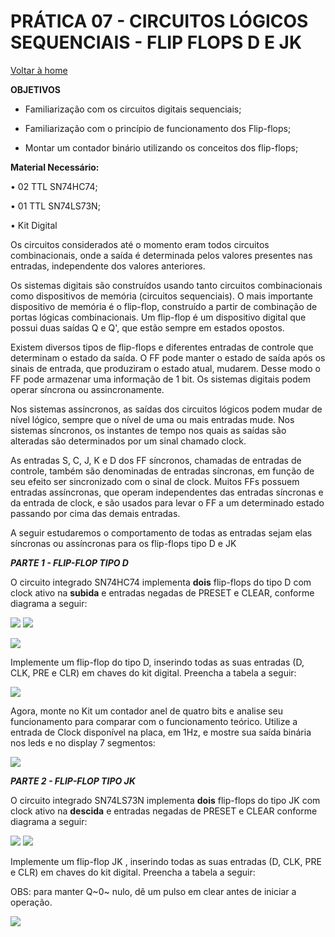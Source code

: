 <script>
  MathJax = {
    tex: {inlineMath: [['$', '$'], ['\\(', '\\)']]}
  };
  </script>
  <script id="MathJax-script" async src="https://cdn.jsdelivr.net/npm/mathjax@3/es5/tex-chtml.js"></script>
  
   <script src="https://cdn.jsdelivr.net/npm/mermaid@8.4.0/dist/mermaid.min.js"></script>
 <script>mermaid.initialize({startOnLoad:true});</script>


# PRÁTICA 07 - CIRCUITOS LÓGICOS SEQUENCIAIS - FLIP FLOPS D E JK

[Voltar à home](../)


**OBJETIVOS**

-   Familiarização com os circuitos digitais sequenciais;

-   Familiarização com o princípio de funcionamento dos Flip-flops;

-   Montar um contador binário utilizando os conceitos dos flip-flops;

**Material Necessário:**

• 02 TTL SN74HC74;

• 01 TTL SN74LS73N;

• Kit Digital

Os circuitos considerados até o momento eram todos circuitos
combinacionais, onde a saída é determinada pelos valores presentes nas
entradas, independente dos valores anteriores.

Os sistemas digitais são construídos usando tanto circuitos
combinacionais como dispositivos de memória (circuitos sequenciais). O
mais importante dispositivo de memória é o flip-flop, construído a
partir de combinação de portas lógicas combinacionais. Um flip-flop é um
dispositivo digital que possui duas saídas Q e Q', que estão sempre em
estados opostos.

Existem diversos tipos de flip-flops e diferentes entradas de controle
que determinam o estado da saída. O FF pode manter o estado de saída
após os sinais de entrada, que produziram o estado atual, mudarem. Desse
modo o FF pode armazenar uma informação de 1 bit. Os sistemas digitais
podem operar síncrona ou assincronamente.

Nos sistemas assíncronos, as saídas dos circuitos lógicos podem mudar de
nível lógico, sempre que o nível de uma ou mais entradas mude. Nos
sistemas síncronos, os instantes de tempo nos quais as saídas são
alteradas são determinados por um sinal chamado clock.

As entradas S, C, J, K e D dos FF síncronos, chamadas de entradas de
controle, também são denominadas de entradas síncronas, em função de seu
efeito ser sincronizado com o sinal de clock. Muitos FFs possuem
entradas assíncronas, que operam independentes das entradas síncronas e
da entrada de clock, e são usados para levar o FF a um determinado
estado passando por cima das demais entradas.

A seguir estudaremos o comportamento de todas as entradas sejam elas
síncronas ou assíncronas para os flip-flops tipo D e JK

***PARTE 1 - FLIP-FLOP TIPO D***

O circuito integrado SN74HC74 implementa **dois** flip-flops do tipo D
com clock ativo na **subida** e entradas negadas de PRESET e CLEAR,
conforme diagrama a seguir:

![](./pr07/media/image8.png)
![](./pr07/media/image7.png)


![](./pr07/media/image4.png)


Implemente um flip-flop do tipo D, inserindo todas as suas entradas (D,
CLK, PRE e CLR) em chaves do kit digital. Preencha a tabela a seguir:

![](./pr07/media/image3.png)


Agora, monte no Kit um contador anel de quatro bits e analise seu
funcionamento para comparar com o funcionamento teórico. Utilize a
entrada de Clock disponível na placa, em 1Hz, e mostre sua saída binária
nos leds e no display 7 segmentos:

![](./pr07/media/image5.png)


***PARTE 2 - FLIP-FLOP TIPO JK***

O circuito integrado SN74LS73N implementa **dois** flip-flops do tipo JK
com clock ativo na **descida** e entradas negadas de PRESET e CLEAR
conforme diagrama a seguir:

![](./pr07/media/image2.png)
![](./pr07/media/image9.png)


Implemente um flip-flop JK , inserindo todas as suas entradas (D, CLK,
PRE e CLR) em chaves do kit digital. Preencha a tabela a seguir:

OBS: para manter Q~0~ nulo, dê um pulso em clear antes de iniciar a
operação.

![](./pr07/media/image6.png)

